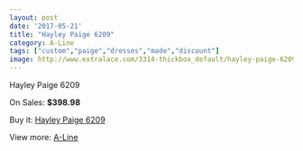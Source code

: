 ```yaml
---
layout: post
date: '2017-05-21'
title: "Hayley Paige 6209"
category: A-Line
tags: ["custom","paige","dresses","made","discount"]
image: http://www.extralace.com/3314-thickbox_default/hayley-paige-6209.jpg
---
```

Hayley Paige 6209

On Sales: **$398.98**
<a href="https://www.extralace.com/a-line/1568-hayley-paige-6209.html"><amp-img layout="responsive" width="600" height="600" src="//www.extralace.com/3314-thickbox_default/hayley-paige-6209.jpg" alt="Hayley Paige 6209 0" /></a>
<a href="https://www.extralace.com/a-line/1568-hayley-paige-6209.html"><amp-img layout="responsive" width="600" height="600" src="//www.extralace.com/3315-thickbox_default/hayley-paige-6209.jpg" alt="Hayley Paige 6209 1" /></a>

Buy it: [Hayley Paige 6209](https://www.extralace.com/a-line/1568-hayley-paige-6209.html "Hayley Paige 6209")

View more: [A-Line](https://www.extralace.com/2-a-line "A-Line")